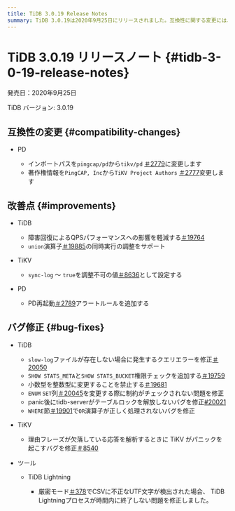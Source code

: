 ```yaml
---
title: TiDB 3.0.19 Release Notes
summary: TiDB 3.0.19は2020年9月25日にリリースされました。互換性に関する変更には、インポートパスと著作権情報の更新が含まれます。障害回復の影響を軽減し、同時実行調整をサポートし、調整不可能な値を設定する機能強化が行われました。クエリエラー、権限チェック、型変更、制約チェック、テーブルロックの解放、演算子処理、panic解析に関するバグ修正も行われました。TiDB TiDB Lightningなどのツールでは、プロセス終了タイミングに関する修正も行われました。
---
```


# TiDB 3.0.19 リリースノート {#tidb-3-0-19-release-notes}

発売日：2020年9月25日

TiDB バージョン: 3.0.19

## 互換性の変更 {#compatibility-changes}

-   PD

    -   インポートパスを`pingcap/pd`から`tikv/pd` [＃2779](https://github.com/pingcap/pd/pull/2779)に変更します
    -   著作権情報を`PingCAP, Inc`から`TiKV Project Authors` [＃2777](https://github.com/pingcap/pd/pull/2777)変更します

## 改善点 {#improvements}

-   TiDB

    -   障害回復によるQPSパフォーマンスへの影響を軽減する[＃19764](https://github.com/pingcap/tidb/pull/19764)
    -   `union`演算子[＃19885](https://github.com/pingcap/tidb/pull/19885)の同時実行の調整をサポート

-   TiKV

    -   `sync-log` ～ `true`を調整不可の値[＃8636](https://github.com/tikv/tikv/pull/8636)として設定する

-   PD

    -   PD再起動[＃2789](https://github.com/pingcap/pd/pull/2789)アラートルールを追加する

## バグ修正 {#bug-fixes}

-   TiDB

    -   `slow-log`ファイルが存在しない場合に発生するクエリエラーを修正[＃20050](https://github.com/pingcap/tidb/pull/20050)
    -   `SHOW STATS_META`と`SHOW STATS_BUCKET`権限チェックを追加する[＃19759](https://github.com/pingcap/tidb/pull/19759)
    -   小数型を整数型に変更することを禁止する[＃19681](https://github.com/pingcap/tidb/pull/19681)
    -   `ENUM` `SET`列[＃20045](https://github.com/pingcap/tidb/pull/20045)を変更する際に制約がチェックされない問題を修正
    -   panic後にtidb-serverがテーブルロックを解放しないバグを修正[#20021](https://github.com/pingcap/tidb/pull/20021)
    -   `WHERE`節[＃19901](https://github.com/pingcap/tidb/pull/19901)で`OR`演算子が正しく処理されないバグを修正

-   TiKV

    -   理由フレーズが欠落している応答を解析するときに TiKV がパニックを起こすバグを修正[＃8540](https://github.com/tikv/tikv/pull/8540)

-   ツール

    -   TiDB Lightning

        -   厳密モード[＃378](https://github.com/pingcap/tidb-lightning/pull/378)でCSVに不正なUTF文字が検出された場合、 TiDB Lightningプロセスが時間内に終了しない問題を修正しました。
